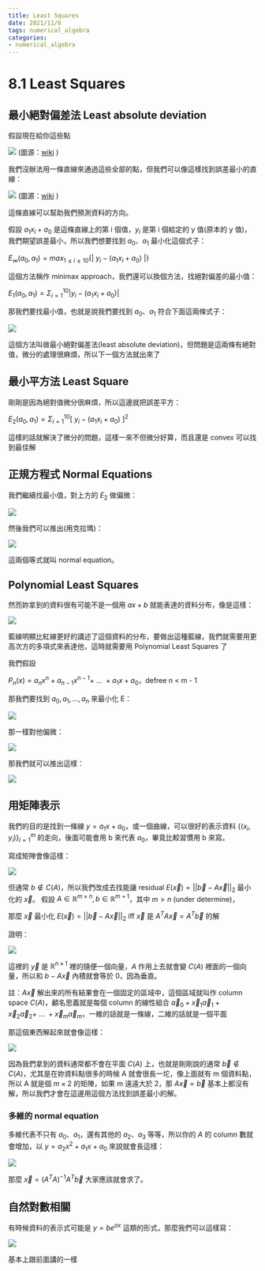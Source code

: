 ```yaml
---
title: Least Squares
date: 2021/11/6
tags: numerical_algebra
categories:
- numerical_algebra
---
```


# 8.1 Least Squares

## 最小絕對偏差法 Least absolute deviation

假設現在給你這些點

![](https://i.imgur.com/ZDahVkF.png)
(圖源：[wiki](https://upload.wikimedia.org/wikipedia/commons/8/84/%E6%95%A3%E7%82%B9%E5%9B%BE.jpg) )

我們沒辦法用一條直線來通過這些全部的點，但我們可以像這樣找到誤差最小的直線：

![](https://i.imgur.com/WDxmaJq.png) 
(圖源：[wiki](https://upload.wikimedia.org/wikipedia/commons/d/d2/%E6%9C%80%E5%B0%8F%E4%BA%8C%E4%B9%98%E6%B3%95%E6%8B%9F%E5%90%88.jpg) )


這條直線可以幫助我們預測資料的方向。

假設 $a_1x_i + a_0$ 是這條直線上的第 i 個值，$y_i$ 是第 i 個給定的 y 值(原本的 y 值)，我們期望誤差最小，所以我們想要找到 $a_0$、$a_1$ 最小化這個式子：

$E_\infty(a_0, a_1) = max_{1 \leq i \leq 10}\{|\ y_i - (a_1x_i + a_0)\ |\}$

這個方法稱作 minimax approach，我們還可以換個方法，找絕對偏差的最小值：

$E_1(a_0, a_1) = \Sigma_{i=1}^{10} |y_i - (a_1x_i + a_0)|$

那我們要找最小值，也就是說我們要找到 $a_0$、$a_1$ 符合下面這兩條式子：

![](https://i.imgur.com/C6AokGt.png)

這個方法叫做最小絕對偏差法(least absolute deviation)，但問題是這兩條有絕對值，微分的處理很麻煩，所以下一個方法就出來了

## 最小平方法 Least Square

剛剛是因為絕對值微分很麻煩，所以這邊就把誤差平方：

$E_2(a_0, a_1) = \Sigma_{i=1}^{10} [\ y_i - (a_1x_i + a_0)\ ]^2$

這樣的話就解決了微分的問題，這樣一來不但微分好算，而且還是 convex 可以找到最佳解

## 正規方程式 Normal Equations

我們繼續找最小值，對上方的 $E_2$ 做偏微：

![](https://i.imgur.com/aS27YMV.png)

然後我們可以推出(用克拉瑪)：

![](https://i.imgur.com/XG1Xe5A.png)

這兩個等式就叫 normal equation。

## Polynomial Least Squares

然而妳拿到的資料很有可能不是一個用 $ax + b$ 就能表達的資料分布，像是這樣：

![](https://i.imgur.com/4Isx4Fm.png)

藍線明顯比紅線更好的講述了這個資料的分布，要做出這種藍線，我們就需要用更高次方的多項式來表達他，這時就需要用 Polynomial Least Squares 了

我們假設

$P_n(x) = a_nx^n + a_{n-1}x^{n-1} +\ ...\ + a_1x + a_0$，defree n < m - 1

那我們要找到 $a_0, a_1, ..., a_n$ 來最小化 E：

![](https://i.imgur.com/1tBidMn.png)

那一樣對他偏微：

![](https://i.imgur.com/owQsQNU.png)

那我們就可以推出這樣：

![](https://i.imgur.com/uETQ5Ty.png)

## 用矩陣表示

我們的目的是找到一條線 $y = a_1x + a_0$，或一個曲線，可以很好的表示資料 $\{(x_i, y_i)\}_{i=1}^m$ 的走向，後面可能會用 b 來代表 $a_0$，畢竟比較習慣用 b 來寫。

寫成矩陣會像這樣：

![](https://i.imgur.com/vHO2wgC.png)

但通常 $b \notin C(A)$，所以我們改成去找能讓 residual $E(\vec x) = ||\vec b - A\vec x||_2$ 最小化的 $\vec x$。 假設 $A \in \mathbb{R}^{m\times n}, b \in \mathbb{R}^{m+1}$，其中 $m>n$ (under determine)，

那麼 $\vec x$ 最小化 $E(\vec x) = ||\vec b - A\vec x||_2$ iff $\vec x$ 是 $A^TA\vec x = A^T\vec b$ 的解

證明：

![](https://i.imgur.com/Ofu7SJF.jpg)

這裡的 $\vec y$ 是 $\mathbb{R}^{n \times 1}$ 裡的隨便一個向量，$A$ 作用上去就會變 $C(A)$ 裡面的一個向量，所以和 $b - A\vec x$ 內積就會等於 0，因為垂直。

註：$A\vec x$ 解出來的所有結果會在一個固定的區域中，這個區域就叫作 column space $C(A)$，顧名思義就是每個 column 的線性組合 $\vec a_0 + \vec x_1 \vec a_1 + \vec x_2 \vec a_2 +\ ...\ + \vec x_m \vec a_m$，一維的話就是一條線，二維的話就是一個平面

那這個東西解起來就會像這樣：

![](https://i.imgur.com/gCHq6Ft.png)

因為我們拿到的資料通常都不會在平面 $C(A)$ 上，也就是剛剛說的通常 $\vec b \notin C(A)$，尤其是在妳資料點很多的時候 A 就會很長一坨，像上面就有 m 個資料點，所以 A 就是個 $m\times 2$ 的矩陣，如果 m 遠遠大於 2，那 $A\vec x = \vec b$ 基本上都沒有解，所以我們才會在這邊用這個方法找到誤差最小的解。

### 多維的 normal equation

多維代表不只有 $a_0$、$a_1$，還有其他的 $a_2$、$a_3$ 等等，所以你的 $A$ 的 column 數就會增加，以 $y = a_2x^2 + a_1x + a_0$ 來說就會長這樣：

![](https://i.imgur.com/EYbfOlm.png)

那麼 $\vec x = (A^TA)^{-1}A^T \vec b$ 大家應該就會求了。


## 自然對數相關

有時候資料的表示式可能是 $y = be^{ax}$ 這類的形式，那麼我們可以這樣寫：

![](https://i.imgur.com/UfblFub.png)

基本上跟前面講的一樣

